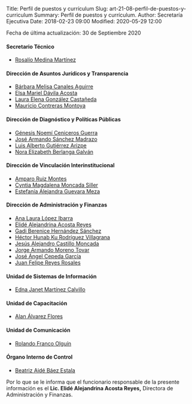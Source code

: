 Title: Perfil de puestos y currículum
Slug: art-21-08-perfil-de-puestos-y-curriculum
Summary: Perfil de puestos y currículum.
Author: Secretaría Ejecutiva
Date: 2018-02-23 09:00
Modified: 2020-05-29 12:00


Fecha de última actualización: 30 de Septiembre 2020

#### Secretario Técnico

* [Rosalío Medina Martínez <i class="fa fa-file-pdf-o" aria-hidden="true"></i>](cv-rmm.pdf)

#### Dirección de Asuntos Jurídicos y Transparencia

* [Bárbara Melisa Canales Aguirre <i class="fa fa-file-pdf-o" aria-hidden="true"></i>](cv-bmca.pdf)
* [Elsa Mariel Dávila Acosta <i class="fa fa-file-pdf-o" aria-hidden="true"></i>](cv-emda.pdf)
* [Laura Elena González Castañeda <i class="fa fa-file-pdf-o" aria-hidden="true"></i>](cv-legc.pdf)
* [Mauricio Contreras Montoya <i class="fa fa-file-pdf-o" aria-hidden="true"></i>](cv-mcm.pdf)

#### Dirección de Diagnóstico y Políticas Públicas

* [Génesis Noemí Ceniceros Guerra <i class="fa fa-file-pdf-o" aria-hidden="true"></i>](cv-gncg.pdf)
* [José Armando Sánchez Madrazo <i class="fa fa-file-pdf-o" aria-hidden="true"></i>](cv-jasm.pdf)
* [Luis Alberto Gutiérrez Arizpe <i class="fa fa-file-pdf-o" aria-hidden="true"></i>](cv-laga.pdf)
* [Nora Elizabeth Berlanga Galván <i class="fa fa-file-pdf-o" aria-hidden="true"></i>](cv-nebg.pdf)

#### Dirección de Vinculación Interinstitucional

* [Amparo Ruiz Montes <i class="fa fa-file-pdf-o" aria-hidden="true"></i>](cv-arm.pdf)
* [Cyntia Magdalena Moncada Siller <i class="fa fa-file-pdf-o" aria-hidden="true"></i>](cv-cmms.pdf)
* [Estefanía Alejandra Guevara Meza <i class="fa fa-file-pdf-o" aria-hidden="true"></i>](cv-eagm.pdf)

#### Dirección de Administración y Finanzas

* [Ana Laura López Ibarra <i class="fa fa-file-pdf-o" aria-hidden="true"></i>](cv-alli.pdf)
* [Elidé Alejandrina Acosta Reyes <i class="fa fa-file-pdf-o" aria-hidden="true"></i>](cv-eaar.pdf)
* [Gadi Berenice Hernández Sánchez <i class="fa fa-file-pdf-o" aria-hidden="true"></i>](cv-gbhs.pdf)
* [Héctor Hunab Ku Rodríguez Villagrana <i class="fa fa-file-pdf-o" aria-hidden="true"></i>](cv-hhkrv.pdf)
* [Jesús Alejandro Castillo Moncada <i class="fa fa-file-pdf-o" aria-hidden="true"></i>](cv-jacm.pdf)
* [Jorge Armando Moreno Tovar <i class="fa fa-file-pdf-o" aria-hidden="true"></i>](cv-jamt.pdf)
* [José Ángel Cepeda García <i class="fa fa-file-pdf-o" aria-hidden="true"></i>](cv-jacg.pdf)
* [Juan Felipe Reyes Rosales <i class="fa fa-file-pdf-o" aria-hidden="true"></i>](cv-jfrr.pdf)

#### Unidad de Sistemas de Información

* [Edna Janet Martínez Calvillo <i class="fa fa-file-pdf-o" aria-hidden="true"></i>](cv-ejmc.pdf)

#### Unidad de Capacitación

* [Alan Álvarez Flores <i class="fa fa-file-pdf-o" aria-hidden="true"></i>](cv-aaf.pdf)

#### Unidad de Comunicación

* [Rolando Franco Olguín <i class="fa fa-file-pdf-o" aria-hidden="true"></i>](cv-rfo.pdf)

#### Órgano Interno de Control

* [Beatriz Aidé Báez Estala <i class="fa fa-file-pdf-o" aria-hidden="true"></i>](cv-babe.pdf)

Por lo que se le informa que el funcionario responsable de la presente información es el **Lic. Elidé Alejandrina Acosta Reyes,** Directora de Administración y Finanzas.
